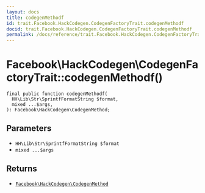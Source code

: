 ```yaml
---
layout: docs
title: codegenMethodf
id: trait.Facebook.HackCodegen.CodegenFactoryTrait.codegenMethodf
docid: trait.Facebook.HackCodegen.CodegenFactoryTrait.codegenMethodf
permalink: /docs/reference/trait.Facebook.HackCodegen.CodegenFactoryTrait.codegenMethodf/
---
```

# Facebook\\HackCodegen\\CodegenFactoryTrait::codegenMethodf()




``` Hack
final public function codegenMethodf(
  HH\Lib\Str\SprintfFormatString $format,
  mixed ...$args,
): Facebook\HackCodegen\CodegenMethod;
```




## Parameters




- ` HH\Lib\Str\SprintfFormatString $format `
- ` mixed ...$args `




## Returns




+ [` Facebook\HackCodegen\CodegenMethod `](<class.Facebook.HackCodegen.CodegenMethod.md>)